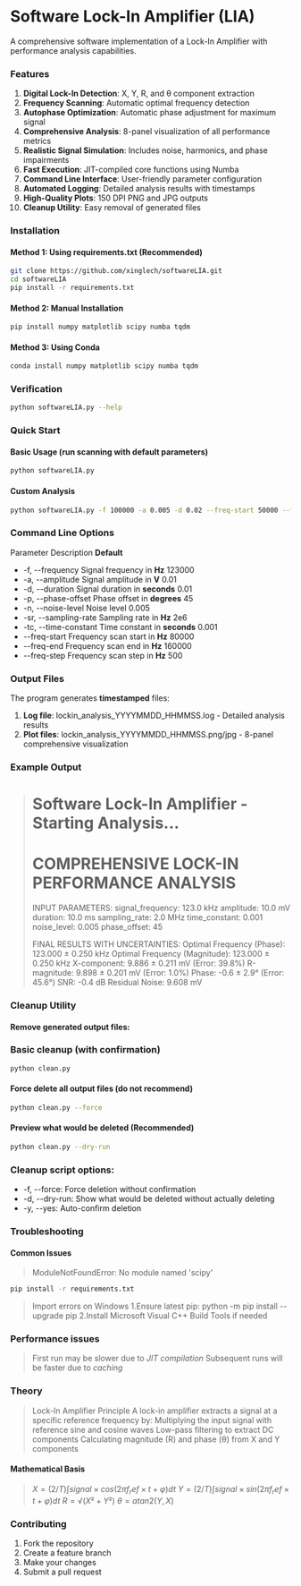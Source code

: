 # Software Lock-In Amplifier (LIA)

A comprehensive software implementation of a Lock-In Amplifier with performance analysis capabilities.

### Features

1. **Digital Lock-In Detection**: X, Y, R, and θ component extraction
2. **Frequency Scanning**: Automatic optimal frequency detection
3. **Autophase Optimization**: Automatic phase adjustment for maximum signal
4. **Comprehensive Analysis**: 8-panel visualization of all performance metrics
5. **Realistic Signal Simulation**: Includes noise, harmonics, and phase impairments
6. **Fast Execution**: JIT-compiled core functions using Numba
7. **Command Line Interface**: User-friendly parameter configuration
8. **Automated Logging**: Detailed analysis results with timestamps
9. **High-Quality Plots**: 150 DPI PNG and JPG outputs
10. **Cleanup Utility**: Easy removal of generated files

### Installation

#### Method 1: Using requirements.txt (Recommended)
```bash
git clone https://github.com/xinglech/softwareLIA.git
cd softwareLIA
pip install -r requirements.txt
```
#### Method 2: Manual Installation
```bash
pip install numpy matplotlib scipy numba tqdm
```
#### Method 3: Using Conda
```bash
conda install numpy matplotlib scipy numba tqdm
```

### Verification
```bash
python softwareLIA.py --help
```

### Quick Start

#### Basic Usage (run scanning with default parameters)
```bash
python softwareLIA.py
```

#### Custom Analysis
```bash
python softwareLIA.py -f 100000 -a 0.005 -d 0.02 --freq-start 50000 --freq-end 150000
```
### Command Line Options
Parameter	Description	**Default**
- -f, --frequency	Signal frequency in **Hz**	123000
- -a, --amplitude	Signal amplitude in **V**	0.01
- -d, --duration	Signal duration in **seconds**	0.01
- -p, --phase-offset	Phase offset in **degrees**	45
- -n, --noise-level	Noise level	0.005
- -sr, --sampling-rate	Sampling rate in **Hz**	2e6
- -tc, --time-constant	Time constant in **seconds**	0.001
- --freq-start	Frequency scan start in **Hz**	80000
- --freq-end	Frequency scan end in **Hz**	160000
- --freq-step	Frequency scan step in **Hz**	500

### Output Files
The program generates **timestamped** files:

1. **Log file**: lockin_analysis_YYYYMMDD_HHMMSS.log - Detailed analysis results
2. **Plot files**: lockin_analysis_YYYYMMDD_HHMMSS.png/jpg - 8-panel comprehensive visualization

### Example Output

>Software Lock-In Amplifier - Starting Analysis...
>==================================================
>COMPREHENSIVE LOCK-IN PERFORMANCE ANALYSIS
>==================================================
>INPUT PARAMETERS:
>  signal_frequency: 123.0 kHz
>  amplitude: 10.0 mV
>  duration: 10.0 ms
>  sampling_rate: 2.0 MHz
>  time_constant: 0.001
>  noise_level: 0.005
>  phase_offset: 45
>
>FINAL RESULTS WITH UNCERTAINTIES:
>Optimal Frequency (Phase): 123.000 ± 0.250 kHz
>Optimal Frequency (Magnitude): 123.000 ± 0.250 kHz
>X-component: 9.886 ± 0.211 mV (Error: 39.8%)
>R-magnitude: 9.898 ± 0.201 mV (Error: 1.0%)
>Phase: -0.6 ± 2.9° (Error: 45.6°)
>SNR: -0.4 dB
>Residual Noise: 9.608 mV

### Cleanup Utility

#### Remove generated output files:

### Basic cleanup (with confirmation)
```bash
python clean.py
```
#### Force delete all output files (do not recommend)
```bash
python clean.py --force
```
#### **Preview** what would be deleted (Recommended)
```bash
python clean.py --dry-run
```
### Cleanup script options:
+ -f, --force: Force deletion without confirmation
+ -d, --dry-run: Show what would be deleted without actually deleting
+ -y, --yes: Auto-confirm deletion

### Troubleshooting

#### Common Issues
>ModuleNotFoundError: No module named 'scipy'
```bash
pip install -r requirements.txt
```
>Import errors on Windows
>1.Ensure latest pip: python -m pip install --upgrade pip
>2.Install Microsoft Visual C++ Build Tools if needed

### Performance issues

>First run may be slower due to *JIT compilation*
>Subsequent runs will be faster due to *caching*

### Theory

>Lock-In Amplifier Principle
>A lock-in amplifier extracts a signal at a specific reference frequency by:
>Multiplying the input signal with reference sine and cosine waves
>Low-pass filtering to extract DC components
>Calculating magnitude (R) and phase (θ) from X and Y components

#### Mathematical Basis

>$X = (2/T) ∫ signal × cos(2πf_ref × t + φ) dt$
>$Y = (2/T) ∫ signal × sin(2πf_ref × t + φ) dt$
>$R = √(X² + Y²)$
>$θ = atan2(Y, X)$

### Contributing
1. Fork the repository
2. Create a feature branch
3. Make your changes
4. Submit a pull request



